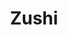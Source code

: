 ---
layout: place
title: "Zushi"
permalink: /alaska/wasilla/zushi.html
stateAbbr: AK
stateName: Alaska
cityName: Wasilla
seo:
  name: "Zushi"
  type: Restaurant
  links: http://www.zushialaska.com/
description: "Zushi serves delicious sushi in Wasilla, Alaska. Try fresh Japanese dishes for a great dining experience. "
place_id: ChIJGcWPCxneyFYRfF73tue_3Eg
photos:
  - name: >-
      places/ChIJGcWPCxneyFYRfF73tue_3Eg/photos/AeeoHcI-tB0Jl3QGLNqpOsxNEhxhWdw8HQJ4UqppCso4nJRkktaSu05lspESAFDEtjRNTHq6k0hA629kaxEI_59yD0Lc42bX6GKijUE-aZ0ReoywLAKOk1bY4CJHAutw7xEdNEEf57_uwCb58aNvM2QQTr7K1jE6LI4E8ov816iYFr7mlY2qZ2u9EGWke-Fg6SauIUwy7HSSTjS39EBXrz4NqMoNE0C7Qrh3GeF0Ln_Yrg4_45jyFuTeEoprKXfHkxDzwHRkU4KSpkaF5tzni9MeOlWpIRJOJJdYCMkZhfAINsKG2g
    widthPx: 2048
    heightPx: 1152
    authorAttributions:
      - displayName: Zushi
        uri: https://maps.google.com/maps/contrib/112601967052941009164
        photoUri: >-
          https://lh3.googleusercontent.com/a-/ALV-UjUzldxRKNLe-Jwc7PoQHUN_VrDhX-cENJcAFPAlYwNhhSWzvKFw=s100-p-k-no-mo
    flagContentUri: >-
      https://www.google.com/local/imagery/report/?cb_client=maps_api_places.places_api&image_key=!1e10!2sAF1QipO7TXhEiE2m0tcNVOVU5yXs0TJVLYU9kIF8_1i5&hl=en-US
    googleMapsUri: >-
      https://www.google.com/maps/place//data=!3m4!1e2!3m2!1sAF1QipO7TXhEiE2m0tcNVOVU5yXs0TJVLYU9kIF8_1i5!2e10!4m2!3m1!1s0x56c8de190b8fc519:0x48dcbfe7b6f75e7c
  - name: >-
      places/ChIJGcWPCxneyFYRfF73tue_3Eg/photos/AeeoHcJFvs4NnuTZOeqmbbbt_ZzcEmZS0VxEARYZHSv7munUbWO2MBgAJla97VDelfQ3qkVY0nPuda7ymV-J6hvKX_KpkcY-GeUMGDyKvV-ek_29H7wZ2-4DMfAJkDJbe5I2vmrcfTNYlmSCJao0RdVkWl97TVgkDo7pmSEPDZVkBDG3r69pwJq3GkCZoeEAtT0U9GrzoET0lVsniHm998JM6GbrH6Hon9Kds9BPSRffoarP0irMSMtbnnLGIYb1rh95KbTuPXwkdeSyStBZOUr0O-w-ezjU7l1I5T1eSAS--5mH6A
    widthPx: 4800
    heightPx: 3600
    authorAttributions:
      - displayName: Zushi
        uri: https://maps.google.com/maps/contrib/112601967052941009164
        photoUri: >-
          https://lh3.googleusercontent.com/a-/ALV-UjUzldxRKNLe-Jwc7PoQHUN_VrDhX-cENJcAFPAlYwNhhSWzvKFw=s100-p-k-no-mo
    flagContentUri: >-
      https://www.google.com/local/imagery/report/?cb_client=maps_api_places.places_api&image_key=!1e10!2sAF1QipOiQEoS1a4L71_kURQTQWh64VEY9V1d7sjWS-7v&hl=en-US
    googleMapsUri: >-
      https://www.google.com/maps/place//data=!3m4!1e2!3m2!1sAF1QipOiQEoS1a4L71_kURQTQWh64VEY9V1d7sjWS-7v!2e10!4m2!3m1!1s0x56c8de190b8fc519:0x48dcbfe7b6f75e7c
  - name: >-
      places/ChIJGcWPCxneyFYRfF73tue_3Eg/photos/AeeoHcJ0djbjHuUEBqVR4hnQB7XUsLVQFSHihiRh_EQ3d4o3ZfVmaCUEUG5MMAPq7WwTvsPrgSj7hULc32oKTtJHqu9inXdJQ2gY7xeBDOLk-ue7zlLEskw3aJveXfU-StyfO-eo5Z29a8XcjF8Ls-tEwjlsOltYdqVPTWgdRAAJgRzOeCyTDI3ZHppEo5luJwgZ3vwHOTmR35TuevkvP9JMuUBBvoAwQ_788iZHHjytdNgWE6IAKLG0JIfRHTzoj1QbDL92503KRzuWcBrVgcoHKBJWhxon6PsgHBx-VzHuE1AUcQ
    widthPx: 4800
    heightPx: 3600
    authorAttributions:
      - displayName: Zushi
        uri: https://maps.google.com/maps/contrib/112601967052941009164
        photoUri: >-
          https://lh3.googleusercontent.com/a-/ALV-UjUzldxRKNLe-Jwc7PoQHUN_VrDhX-cENJcAFPAlYwNhhSWzvKFw=s100-p-k-no-mo
    flagContentUri: >-
      https://www.google.com/local/imagery/report/?cb_client=maps_api_places.places_api&image_key=!1e10!2sAF1QipOyiMDXjPkRkP7EMwaP-oTG1HgRu-fwN8pCFvXB&hl=en-US
    googleMapsUri: >-
      https://www.google.com/maps/place//data=!3m4!1e2!3m2!1sAF1QipOyiMDXjPkRkP7EMwaP-oTG1HgRu-fwN8pCFvXB!2e10!4m2!3m1!1s0x56c8de190b8fc519:0x48dcbfe7b6f75e7c
  - name: >-
      places/ChIJGcWPCxneyFYRfF73tue_3Eg/photos/AeeoHcJ5v0H82dn3rmuCd_JY65jPtKvNUPi1b4G8rmKGyr7FWfWg1zoLjmF0BcY9Ysx7fdtVn-KWOZk87_1X2ayMvrLPOks30CgZd_wznYjcmMq6gAmj3HG9DHTZwiaF1yaBR14s3SHNFqAyMYMWvsiwdve3soyJjxIsj8rumUzIXv4dQGTCRAv9Bu1hgmuNX2MgGLhs-kvmfi-zF2eaYMXVquPfgj1U8nL-4mMz3KdppPE_WOk_0eur87ESdWhpP7dOvWklbsK7-woqsqIHkRFZRGssBZ521wkaa5H3aTzBHOb2j_i3JhaBP5cPTaxtE7zwd0YW9OXJvL5zjVlUGVpimMAUiJ-_la8VX3jtP4_EPKziNo6fd6qxfbZophB5vIRyNyeX4WEYcMVx5iERsGpm4kfiDHM8AQqTeRXWL5rErVddKA
    widthPx: 3000
    heightPx: 4000
    authorAttributions:
      - displayName: Dean
        uri: https://maps.google.com/maps/contrib/113944289177130811258
        photoUri: >-
          https://lh3.googleusercontent.com/a-/ALV-UjVlDA6wcYZvUferfbJP7m7c-M4TPKoNRTNwESERlHaTElOPsnEW=s100-p-k-no-mo
    flagContentUri: >-
      https://www.google.com/local/imagery/report/?cb_client=maps_api_places.places_api&image_key=!1e10!2sCIHM0ogKEICAgICny9zpLA&hl=en-US
    googleMapsUri: >-
      https://www.google.com/maps/place//data=!3m4!1e2!3m2!1sCIHM0ogKEICAgICny9zpLA!2e10!4m2!3m1!1s0x56c8de190b8fc519:0x48dcbfe7b6f75e7c
  - name: >-
      places/ChIJGcWPCxneyFYRfF73tue_3Eg/photos/AeeoHcJO5vj74Z8sWF92a6hAC15TlqLiv-AXKSy6e7-i_d5FWtdCV572DKktPTHfBvfxmCE5Y3gvYwI3mtPcWUgU9mllARFjrEXgkHDyjavFLDIhb7_EWQ8KrvEATV6kvSz7byvOO8oV8k6e2PN8BoZp3vx-5gpuK0mDX1T4W9Pj2kMugAyzPa_78Kspv-oJ8ckQYbXoXiVL1Iam7GpjULoHO-d3_D7TwidvgGGVP0f1RKvF3L_3Piqsd-IMfG3N3c78YNsU6cYZlPGwJ2S9oIWpXsELvV_6ELUaDjAY6Z1UxCf0mfdHtBmp0_4wXGyZqcG3qcKbHRXYl3T7qPfZlgtyl1WcYL4y80OkAIkIP5wkWjed3IAs4LNIWbBput6gOHNvSRwETnxpTCEt3aMulLvT3emRuYpaefVr-TA0wKESHFSItaQH
    widthPx: 3648
    heightPx: 2736
    authorAttributions:
      - displayName: Ivan W
        uri: https://maps.google.com/maps/contrib/105081323206216190193
        photoUri: >-
          https://lh3.googleusercontent.com/a-/ALV-UjXj8yGHEKE90OIUyGwhiRJcrJc-fGrAOEODylzrl3GInOynTAs22w=s100-p-k-no-mo
    flagContentUri: >-
      https://www.google.com/local/imagery/report/?cb_client=maps_api_places.places_api&image_key=!1e10!2sCIHM0ogKEICAgICMhObK9gE&hl=en-US
    googleMapsUri: >-
      https://www.google.com/maps/place//data=!3m4!1e2!3m2!1sCIHM0ogKEICAgICMhObK9gE!2e10!4m2!3m1!1s0x56c8de190b8fc519:0x48dcbfe7b6f75e7c
  - name: >-
      places/ChIJGcWPCxneyFYRfF73tue_3Eg/photos/AeeoHcIR1Q1udqEQdyl_YQFhF9LxZmNwGNyWciRvX9aYFyaAQ1XchTiozoB08Eq1nKQnRSV1u5NnNasmjd3jbhP7bDM5Z6Tv36P5bz2Xx87wIp3yQIV8KeAdE9mUCG47_yYAJsF7GuW24AB74vi1aXlrQj788ZbYr9QOzCtOSgIz3QYEpz8rqcEJgY-PoWtG9xPNZXOEOXH_dth7fCO6uJTb3JwFqI6Zp3laNIhfcrmwf9-6zMDNTyhDdLC3tR5Xjvb39S-FNksHV7jiIHA1txXZt4Sso8-SLkJxwBBETSY_UebyKiGvpaKKuhmrvq-C99lRF9UZkCFL1jrhC_5e743daQDDm4qccAwmBh4hQ-tOLL1fi3EJp7T6O58Uo7nU1O0sYk0pqPKYy9VrEDK-VYH5qji-_CszehYHYaFguwl2ffhrUg
    widthPx: 4000
    heightPx: 3000
    authorAttributions:
      - displayName: Dean
        uri: https://maps.google.com/maps/contrib/113944289177130811258
        photoUri: >-
          https://lh3.googleusercontent.com/a-/ALV-UjVlDA6wcYZvUferfbJP7m7c-M4TPKoNRTNwESERlHaTElOPsnEW=s100-p-k-no-mo
    flagContentUri: >-
      https://www.google.com/local/imagery/report/?cb_client=maps_api_places.places_api&image_key=!1e10!2sCIHM0ogKEICAgICny9zpTA&hl=en-US
    googleMapsUri: >-
      https://www.google.com/maps/place//data=!3m4!1e2!3m2!1sCIHM0ogKEICAgICny9zpTA!2e10!4m2!3m1!1s0x56c8de190b8fc519:0x48dcbfe7b6f75e7c
  - name: >-
      places/ChIJGcWPCxneyFYRfF73tue_3Eg/photos/AeeoHcKb4hJBbZcEkSaryCm7XNMU67g3zktiWYKvDsbMZ__nnbiGdKBb5_xEoV2MgyByUjh-glFiMkCO-z5H60fhs7y33KwzYUdrOM3HIjgqXBg0FeOy0yd1TPGWSL7mujonIrQ7pyeo_rkoxUIwji29_MIlRBYbUuMATAaUP7clZPxlVXrnb9F9CqWae3bSMsZgG-QZMsIC7aM143pDfpWcFjTL4Kfy6Fm-HGf9_iPilmpC7kwAa1aVrzQYq8opZJV0vfFASTwOAYzBJzLp8-LiaUgOKcp0nxGQGk-P3EjJC6WKM0YUB53UiSdHw7A0P-59lMTvQlfdgI4dSEjEpeb7UwmBEcPLx5kV45eTarrTrM9h03h828TyLEBtAdmg6KWF9bcvudij2ZxyQlcr4QbzBahnpe84O-J-LS92uh4FyIcghLc
    widthPx: 1200
    heightPx: 1600
    authorAttributions:
      - displayName: David Madera
        uri: https://maps.google.com/maps/contrib/106424909625094485722
        photoUri: >-
          https://lh3.googleusercontent.com/a/ACg8ocIs_7jHZNOXuopPuIvWwBWeBg2tpcCsLBotSgGZYJ9hZ8Yn1A=s100-p-k-no-mo
    flagContentUri: >-
      https://www.google.com/local/imagery/report/?cb_client=maps_api_places.places_api&image_key=!1e10!2sCIHM0ogKEICAgICD_ovt3QE&hl=en-US
    googleMapsUri: >-
      https://www.google.com/maps/place//data=!3m4!1e2!3m2!1sCIHM0ogKEICAgICD_ovt3QE!2e10!4m2!3m1!1s0x56c8de190b8fc519:0x48dcbfe7b6f75e7c
  - name: >-
      places/ChIJGcWPCxneyFYRfF73tue_3Eg/photos/AeeoHcKcSV8UD4KrkxU6QZ7yD2bpGBC12VxFzFNqq6olPy77T2lxf0kon9fQNKoSjZk3kDaqQYKc7rJxhSQkwWBxg0LKWDAiZIExfga0TnCIu5wFyIso1UwtvzMbYl6mwPF0TQp6zdUDVZIs7mLcGWCZpvdLwRta5Hs8Q_zcI9oyF9az9m6f5SfQhWvYXRTNKy-n9nhpwEb0N-PNltrPGBpKwgKPWALJrwMBNMN-eFPlOLuqXmVa3BMybfnCu7COb6Cg7ndXghOSFKxZP_x-2KynHepb2aGKj4EnwRWhf-H2kuq2s8JCgaZ3eTQHIsc8KvBQqOF3Hux9V-I81pGpc_nKDyE9YchCkUSrfx93sI0Ziqf1yycntVP3oLymC2bbnDAxmIZd5GSyjs7BifVaz4bY6KtOZ9DjD3Vddr27McGLogihvrs
    widthPx: 3024
    heightPx: 4032
    authorAttributions:
      - displayName: Shannon O'Hara
        uri: https://maps.google.com/maps/contrib/109432054802549120306
        photoUri: >-
          https://lh3.googleusercontent.com/a-/ALV-UjXM6iXfAh_dZMfdsIncbcKB07qWrH25Y3drUnk0PegkUuKjB4imNA=s100-p-k-no-mo
    flagContentUri: >-
      https://www.google.com/local/imagery/report/?cb_client=maps_api_places.places_api&image_key=!1e10!2sCIHM0ogKEICAgICk9ofMwAE&hl=en-US
    googleMapsUri: >-
      https://www.google.com/maps/place//data=!3m4!1e2!3m2!1sCIHM0ogKEICAgICk9ofMwAE!2e10!4m2!3m1!1s0x56c8de190b8fc519:0x48dcbfe7b6f75e7c
  - name: >-
      places/ChIJGcWPCxneyFYRfF73tue_3Eg/photos/AeeoHcJORDeIKGIFJrInkDQW294BlBph9LqHX3Lgqt3huKc7gS5BawX_oxmgHKA-UPPboDRcpYSDanUBuTT4DnJNUAkjbK-tukIfxwq1nXfQbJ4v1n8VMx21LZMOb9godhoxkYYpA4Vcjkcs3nSmc3JUPHjw_w43KICEAYIpOC9eI0JX4aMV_ArY4CMxo2aGowe1HqbZoQqgNY87uBbej_Ne0PSiqHHgbIEULg_nY-hhw8-yzqfj31wzix-bCio3d-x97RHE0Ak-zDYzzZYUe4GwJZqkQT3BDMu6X_tDpIQFOj1M4k2wTx91tTlMWx9iV2UQCqWe8DkFW0YYrHOz45Dc5OoH5sO6-iaNSBOd9d5CfrfOYMBH29jn_Mk7-P-LC_rKXta17XTWRtpSDyJt-JTWAuA9pUf_hDNuN5KjauuDqxvX2cpR
    widthPx: 4032
    heightPx: 1960
    authorAttributions:
      - displayName: Amy Folger
        uri: https://maps.google.com/maps/contrib/115893051834701417264
        photoUri: >-
          https://lh3.googleusercontent.com/a-/ALV-UjUt1hK8LhUOA5cDnZtWVfTei8fZvEWenpfkmwi-VeI9eFziFHhoNw=s100-p-k-no-mo
    flagContentUri: >-
      https://www.google.com/local/imagery/report/?cb_client=maps_api_places.places_api&image_key=!1e10!2sCIHM0ogKEICAgICk5vi8owE&hl=en-US
    googleMapsUri: >-
      https://www.google.com/maps/place//data=!3m4!1e2!3m2!1sCIHM0ogKEICAgICk5vi8owE!2e10!4m2!3m1!1s0x56c8de190b8fc519:0x48dcbfe7b6f75e7c
  - name: >-
      places/ChIJGcWPCxneyFYRfF73tue_3Eg/photos/AeeoHcIvQNzjSfxBL8EjXhLBtvrCizk4c4kwNvvqS3kWyTwbkhh9mTxg5o4QeYrvaobzzjq6pJDX1hklQfbdTCdx1Zv0G_r2NCUFfJHsqiZIHUUYMB8SkvYr2XnKe4Y8RdkxPtVlXvLvxpQdMefxVJwt9DpOOP6b35SyiqASR6u1c3zuULk2J4al2agPPVqQtF3HnxFOEp1puievWqUAoGInvnU1YJu7lT_WFrS1lBB4Gr1RFbJEpMi1pHKtUChwQYSajn-9KMetvq9viO5WG-0AcN2Gk0ToIa4Kd0XqhBpqoKnG9PYJwiyopHh24Mhz-k0oV9DtiVVqlW2IVQlSu0EyvuOjtwBXYLXU2SwLvHFaG3wWzrn6uoOICzTPu93miCu6MT8c7OqbORwYpIh2AzZ23UsqK-4ofhtOGJsSoor2hcQ
    widthPx: 2576
    heightPx: 1932
    authorAttributions:
      - displayName: I Pl
        uri: https://maps.google.com/maps/contrib/100308874362648806967
        photoUri: >-
          https://lh3.googleusercontent.com/a/ACg8ocIPdETsrmDCB1NAiFaPMv7PHdaB6Ehq-zbzWhDe5C2N7WJhvg=s100-p-k-no-mo
    flagContentUri: >-
      https://www.google.com/local/imagery/report/?cb_client=maps_api_places.places_api&image_key=!1e10!2sCIHM0ogKEICAgIDkovn_Ow&hl=en-US
    googleMapsUri: >-
      https://www.google.com/maps/place//data=!3m4!1e2!3m2!1sCIHM0ogKEICAgIDkovn_Ow!2e10!4m2!3m1!1s0x56c8de190b8fc519:0x48dcbfe7b6f75e7c
address: '1731 E Palmer-Wasilla Hwy #200, Wasilla, AK 99654, USA'
street: '1731 E Palmer-Wasilla Hwy #200'
city: Wasilla
state: AK
zip: '99654'
country: USA
neighborhood: null
latitude: '61.577949'
longitude: '-149.409384'
accessibility_options:
  wheelchairAccessibleParking: true
  wheelchairAccessibleEntrance: true
  wheelchairAccessibleRestroom: true
  wheelchairAccessibleSeating: true
business_status: OPERATIONAL
name: Zushi
google_maps_links:
  directionsUri: >-
    https://www.google.com/maps/dir//''/data=!4m7!4m6!1m1!4e2!1m2!1m1!1s0x56c8de190b8fc519:0x48dcbfe7b6f75e7c!3e0
  placeUri: https://maps.google.com/?cid=5250282267535171196
  writeAReviewUri: >-
    https://www.google.com/maps/place//data=!4m3!3m2!1s0x56c8de190b8fc519:0x48dcbfe7b6f75e7c!12e1
  reviewsUri: >-
    https://www.google.com/maps/place//data=!4m4!3m3!1s0x56c8de190b8fc519:0x48dcbfe7b6f75e7c!9m1!1b1
  photosUri: >-
    https://www.google.com/maps/place//data=!4m3!3m2!1s0x56c8de190b8fc519:0x48dcbfe7b6f75e7c!10e5
primary_type: Sushi Restaurant
opening_hours:
  regular: null
  current: null
secondary_opening_hours:
  regular:
    weekdayDescriptions: null
    type: null
  current:
    weekdayDescriptions: null
    type: null
phone: (907) 373-0101
price_level: PRICE_LEVEL_MODERATE
price_range: $10 &ndash; $20
rating: '4.5'
rating_count: 332
website: http://www.zushialaska.com/
reviews: null
parking_options: null
payment_options: null
allow_dogs: null
curbside_pickup: null
delivery: null
dine_in: null
good_for_children: null
good_for_groups: null
good_for_sports: null
live_music: null
menu_for_children: null
outdoor_seating: null
reservable: null
restroom: null
serves_beer: null
serves_breakfast: null
serves_brunch: null
serves_cocktails: null
serves_coffee: null
serves_dinner: null
serves_dessert: null
serves_lunch: null
serves_vegetarian_food: null
serves_wine: null
takeout: null
summary: null

---
